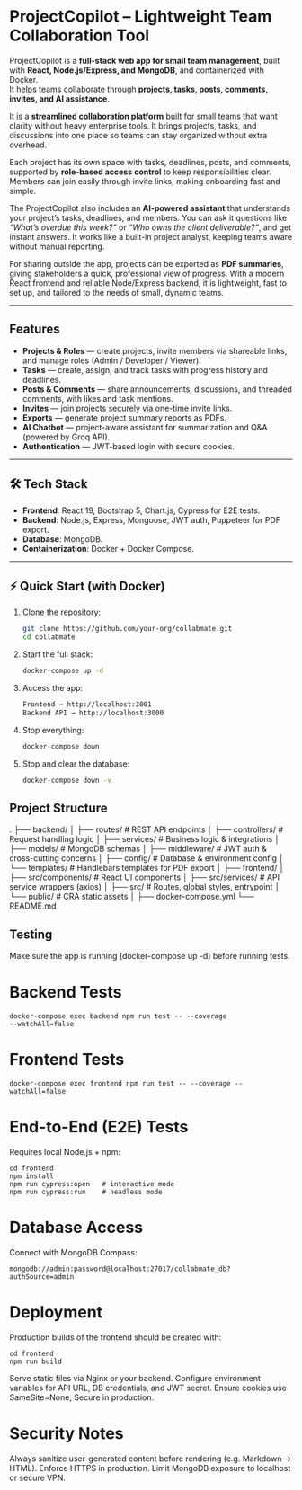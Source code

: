 #  ProjectCopilot – Lightweight Team Collaboration Tool

ProjectCopilot is a **full-stack web app for small team management**, built with **React, Node.js/Express, and MongoDB**, and containerized with Docker.  
It helps teams collaborate through **projects, tasks, posts, comments, invites, and AI assistance**.


It is a **streamlined collaboration platform** built for small teams that want clarity without heavy enterprise tools. It brings projects, tasks, and discussions into one place so teams can stay organized without extra overhead.  

Each project has its own space with tasks, deadlines, posts, and comments, supported by **role-based access control** to keep responsibilities clear. Members can join easily through invite links, making onboarding fast and simple.  

The ProjectCopilot also includes an **AI-powered assistant** that understands your project’s tasks, deadlines, and members. You can ask it questions like *“What’s overdue this week?”* or *“Who owns the client deliverable?”*, and get instant answers. It works like a built-in project analyst, keeping teams aware without manual reporting.  

For sharing outside the app, projects can be exported as **PDF summaries**, giving stakeholders a quick, professional view of progress. With a modern React frontend and reliable Node/Express backend, it is lightweight, fast to set up, and tailored to the needs of small, dynamic teams.  

---

##  Features

-  **Projects & Roles** — create projects, invite members via shareable links, and manage roles (Admin / Developer / Viewer).  
-  **Tasks** — create, assign, and track tasks with progress history and deadlines.  
-  **Posts & Comments** — share announcements, discussions, and threaded comments, with likes and task mentions.  
-  **Invites** — join projects securely via one-time invite links.  
-  **Exports** — generate project summary reports as PDFs.  
-  **AI Chatbot** — project-aware assistant for summarization and Q&A (powered by Groq API).  
-  **Authentication** — JWT-based login with secure cookies.  

---

## 🛠️ Tech Stack

- **Frontend**: React 19, Bootstrap 5, Chart.js, Cypress for E2E tests.  
- **Backend**: Node.js, Express, Mongoose, JWT auth, Puppeteer for PDF export.  
- **Database**: MongoDB.  
- **Containerization**: Docker + Docker Compose.  

---

## ⚡ Quick Start (with Docker)

1. Clone the repository:  
   ```bash
   git clone https://github.com/your-org/collabmate.git
   cd collabmate
2.	Start the full stack:
    ```bash
    docker-compose up -d
3. Access the app:
    ```bash
	Frontend → http://localhost:3001
	Backend API → http://localhost:3000
4. Stop everything:
    ```bash
    docker-compose down
5.	Stop and clear the database:
    ```bash
    docker-compose down -v

## Project Structure
.
├── backend/
│   ├── routes/         # REST API endpoints
│   ├── controllers/    # Request handling logic
│   ├── services/       # Business logic & integrations
│   ├── models/         # MongoDB schemas
│   ├── middleware/     # JWT auth & cross-cutting concerns
│   ├── config/         # Database & environment config
│   └── templates/      # Handlebars templates for PDF export
│
├── frontend/
│   ├── src/components/ # React UI components
│   ├── src/services/   # API service wrappers (axios)
│   ├── src/            # Routes, global styles, entrypoint
│   └── public/         # CRA static assets
│
├── docker-compose.yml
└── README.md

##  Testing
Make sure the app is running (docker-compose up -d) before running tests.
    
# Backend Tests
    
    docker-compose exec backend npm run test -- --coverage 
    --watchAll=false

# Frontend Tests
    docker-compose exec frontend npm run test -- --coverage --watchAll=false
# End-to-End (E2E) Tests
Requires local Node.js + npm:
    
    cd frontend
    npm install
    npm run cypress:open   # interactive mode
    npm run cypress:run    # headless mode

#  Database Access
Connect with MongoDB Compass:

    mongodb://admin:password@localhost:27017/collabmate_db?authSource=admin

# Deployment
Production builds of the frontend should be created with:

    cd frontend
    npm run build

Serve static files via Nginx or your backend.
Configure environment variables for API URL, DB credentials, and JWT secret.
Ensure cookies use SameSite=None; Secure in production.

# Security Notes
Always sanitize user-generated content before rendering (e.g. Markdown → HTML).
Enforce HTTPS in production.
Limit MongoDB exposure to localhost or secure VPN.

